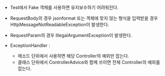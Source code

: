 - Test에서 Fake 객체를 사용하면 유지보수하기 어려워진다.
  
- RequestBody의 경우 jsonformat 또는 객체에 맞지 않는 형식을 입력받을 경우 HttpMessageNotReadableException이 발생한다.
- RequestParam의 경우 IllegalArgumentException이 발생한다.
  
- ExceptionHandler :
  - 메소드 단위에서 사용하면 해당 Controller의 예외만 잡는다.
  - 클래스 단위에서 ControllerAdvice와 함께 쓰이면 전체 Controller의 예외를 잡는다.
